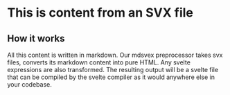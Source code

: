 # This is content from an SVX file

## How it works

All this content is written in markdown. Our mdsvex preprocessor takes svx files, converts its markdown content into pure HTML. Any svelte expressions are also transformed. The resulting output will be a svelte file that can be compiled by the svelte compiler as it would anywhere else in your codebase. 
